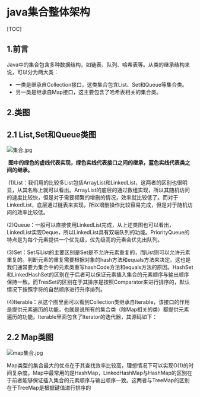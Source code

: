 # java集合整体架构

[TOC]

## 1.前言

Java中的集合包含多种数据结构，如链表、队列、哈希表等。从类的继承结构来说，可以分为两大类：

- 一类是继承自Collection接口，这类集合包含List、Set和Queue等集合类。
- 另一类是继承自Map接口，这主要包含了哈希表相关的集合类。

## 2.类图

## 2.1 List,Set和Queue类图



![集合.jpg](https://i.loli.net/2018/09/16/5b9e3aff068ce.jpg)

 **图中的绿色的虚线代表实现，绿色实线代表接口之间的继承，蓝色实线代表类之间的继承。**

 (1)List：我们用的比较多List包括ArrayList和LinkedList，这两者的区别也很明显，从其名称上就可以看出。ArrayList的底层的通过数组实现，所以其随机访问的速度比较快，但是对于需要频繁的增删的情况，效率就比较低了。而对于LinkedList，底层通过链表来实现，所以增删操作比较容易完成，但是对于随机访问的效率比较低。

(2)Queue：一般可以直接使用LinkedList完成，从上述类图也可以看出，LinkedList实现Deque，所以LinkedList具有双端队列的功能。PriorityQueue的特点是为每个元素提供一个优先级，优先级高的元素会优先出队列。

(3)Set：Set与List的主要区别是Set是不允许元素重复的，而List则可以允许元素重复的。判断元素的重复需要根据对象的hash方法和equals方法来决定。这也是我们通常要为集合中的元素类重写hashCode方法和equals方法的原因。HashSet和LinkedHashSet的区别在于后者可以保证元素插入集合的元素顺序与输出顺序保持一致。而TresSet的区别在于其排序是按照Comparator来进行排序的，默认情况下按照字符的自然顺序进行升序排列。

(4)Iterable：从这个图里面可以看到Collection类继承自Iterable，该接口的作用是提供元素遍历的功能，也就是说所有的集合类（除Map相关的类）都提供元素遍历的功能。Iterable里面包含了Iterator的迭代器，其源码如下：

## 2.2 Map类图

![map集合.jpg](https://i.loli.net/2018/09/16/5b9e3c96eae38.jpg)

Map类型的集合最大的优点在于其查找效率比较高，理想情况下可以实现O(1)的时间复杂度。Map中最常用的是HashMap，LinkedHashMap与HashMap的区别在于前者能够保证插入集合的元素顺序与输出顺序一致。这两者与TreeMap的区别在于TreeMap是根据键值进行排序的